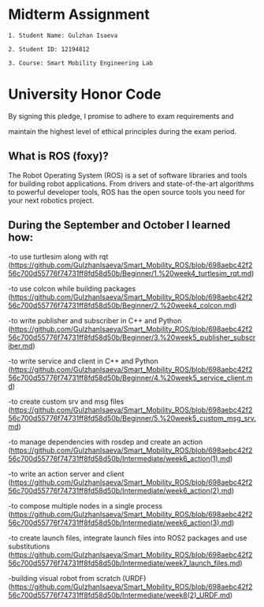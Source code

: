 # Midterm Assignment

```
1. Student Name: Gulzhan Isaeva

2. Student ID: 12194812

3. Course: Smart Mobility Engineering Lab
```

# University Honor Code

By signing this pledge, I promise to adhere to exam requirements and

maintain the highest level of ethical principles during the exam period.



## What is ROS (foxy)?


The Robot Operating System (ROS) is a set of software libraries and tools for building robot applications. From drivers and state-of-the-art algorithms to powerful developer tools, ROS has the open source tools you need for your next robotics project.



## During the September and October I learned how:


-to use turtlesim along with rqt
(https://github.com/GulzhanIsaeva/Smart_Mobility_ROS/blob/698aebc42f256c700d55776f74731ff8fd58d50b/Beginner/1.%20week4_turtlesim_rqt.md)

-to use colcon while building packages
(https://github.com/GulzhanIsaeva/Smart_Mobility_ROS/blob/698aebc42f256c700d55776f74731ff8fd58d50b/Beginner/2.%20week4_colcon.md)

-to write publisher and subscriber in C++ and Python
(https://github.com/GulzhanIsaeva/Smart_Mobility_ROS/blob/698aebc42f256c700d55776f74731ff8fd58d50b/Beginner/3.%20week5_publisher_subscriber.md)

-to write service and client in C++ and Python
(https://github.com/GulzhanIsaeva/Smart_Mobility_ROS/blob/698aebc42f256c700d55776f74731ff8fd58d50b/Beginner/4.%20week5_service_client.md)

-to create custom srv and msg files
(https://github.com/GulzhanIsaeva/Smart_Mobility_ROS/blob/698aebc42f256c700d55776f74731ff8fd58d50b/Beginner/5.%20week5_custom_msg_srv.md)

-to manage dependencies with rosdep and create an action
(https://github.com/GulzhanIsaeva/Smart_Mobility_ROS/blob/698aebc42f256c700d55776f74731ff8fd58d50b/Intermediate/week6_action(1).md)

-to write an action server and client
(https://github.com/GulzhanIsaeva/Smart_Mobility_ROS/blob/698aebc42f256c700d55776f74731ff8fd58d50b/Intermediate/week6_action(2).md)

-to compose multiple nodes in a single process
(https://github.com/GulzhanIsaeva/Smart_Mobility_ROS/blob/698aebc42f256c700d55776f74731ff8fd58d50b/Intermediate/week6_action(3).md)

-to create launch files, integrate launch files into ROS2 packages and use substitutions
(https://github.com/GulzhanIsaeva/Smart_Mobility_ROS/blob/698aebc42f256c700d55776f74731ff8fd58d50b/Intermediate/week7_launch_files.md)

-building visual robot from scratch (URDF)
(https://github.com/GulzhanIsaeva/Smart_Mobility_ROS/blob/698aebc42f256c700d55776f74731ff8fd58d50b/Intermediate/week8(2)_URDF.md)

